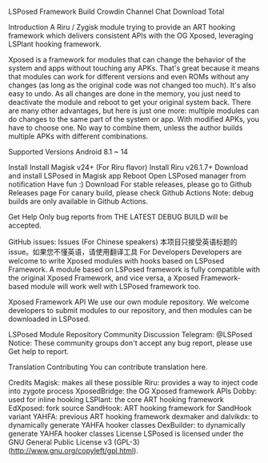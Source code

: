 LSPosed Framework
Build Crowdin Channel Chat Download Total

Introduction
A Riru / Zygisk module trying to provide an ART hooking framework which delivers consistent APIs with the OG Xposed, leveraging LSPlant hooking framework.

Xposed is a framework for modules that can change the behavior of the system and apps without touching any APKs. That's great because it means that modules can work for different versions and even ROMs without any changes (as long as the original code was not changed too much). It's also easy to undo. As all changes are done in the memory, you just need to deactivate the module and reboot to get your original system back. There are many other advantages, but here is just one more: multiple modules can do changes to the same part of the system or app. With modified APKs, you have to choose one. No way to combine them, unless the author builds multiple APKs with different combinations.

Supported Versions
Android 8.1 ~ 14

Install
Install Magisk v24+
(For Riru flavor) Install Riru v26.1.7+
Download and install LSPosed in Magisk app
Reboot
Open LSPosed manager from notification
Have fun :)
Download
For stable releases, please go to Github Releases page
For canary build, please check Github Actions
Note: debug builds are only available in Github Actions.

Get Help
Only bug reports from THE LATEST DEBUG BUILD will be accepted.

GitHub issues: Issues
(For Chinese speakers) 本项目只接受英语标题的issue。如果您不懂英语，请使用翻译工具
For Developers
Developers are welcome to write Xposed modules with hooks based on LSPosed Framework. A module based on LSPosed framework is fully compatible with the original Xposed Framework, and vice versa, a Xposed Framework-based module will work well with LSPosed framework too.

Xposed Framework API
We use our own module repository. We welcome developers to submit modules to our repository, and then modules can be downloaded in LSPosed.

LSPosed Module Repository
Community Discussion
Telegram: @LSPosed
Notice: These community groups don't accept any bug report, please use Get help to report.

Translation Contributing
You can contribute translation here.

Credits
Magisk: makes all these possible
Riru: provides a way to inject code into zygote process
XposedBridge: the OG Xposed framework APIs
Dobby: used for inline hooking
LSPlant: the core ART hooking framework
EdXposed: fork source
SandHook: ART hooking framework for SandHook variant
YAHFA: previous ART hooking framework
dexmaker and dalvikdx: to dynamically generate YAHFA hooker classes
DexBuilder: to dynamically generate YAHFA hooker classes
License
LSPosed is licensed under the GNU General Public License v3 (GPL-3) (http://www.gnu.org/copyleft/gpl.html).